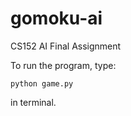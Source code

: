 # gomoku-ai
CS152 AI Final Assignment

To run the program, type:
```
python game.py
```
in terminal.
